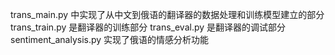 trans_main.py 中实现了从中文到俄语的翻译器的数据处理和训练模型建立的部分
trans_train.py 是翻译器的训练部分
trans_eval.py 是翻译器的调试部分
sentiment_analysis.py 实现了俄语的情感分析功能
